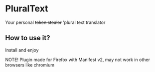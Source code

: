 # PluralText

Your personal ~~token stealer~~ 'plural text translator

## How to use it?

Install and enjoy

NOTE! Plugin made for Firefox with Manifest v2, may not work in other browsers like chromium

